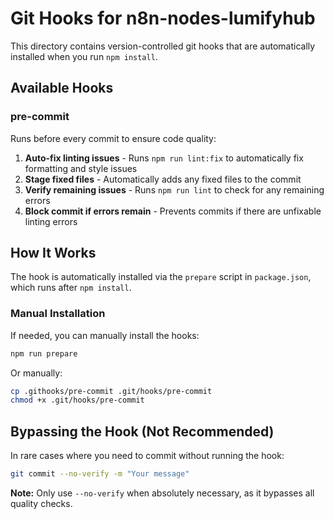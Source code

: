 # Git Hooks for n8n-nodes-lumifyhub

This directory contains version-controlled git hooks that are automatically installed when you run `npm install`.

## Available Hooks

### pre-commit

Runs before every commit to ensure code quality:

1. **Auto-fix linting issues** - Runs `npm run lint:fix` to automatically fix formatting and style issues
2. **Stage fixed files** - Automatically adds any fixed files to the commit
3. **Verify remaining issues** - Runs `npm run lint` to check for any remaining errors
4. **Block commit if errors remain** - Prevents commits if there are unfixable linting errors

## How It Works

The hook is automatically installed via the `prepare` script in `package.json`, which runs after `npm install`.

### Manual Installation

If needed, you can manually install the hooks:

```bash
npm run prepare
```

Or manually:

```bash
cp .githooks/pre-commit .git/hooks/pre-commit
chmod +x .git/hooks/pre-commit
```

## Bypassing the Hook (Not Recommended)

In rare cases where you need to commit without running the hook:

```bash
git commit --no-verify -m "Your message"
```

**Note:** Only use `--no-verify` when absolutely necessary, as it bypasses all quality checks.

